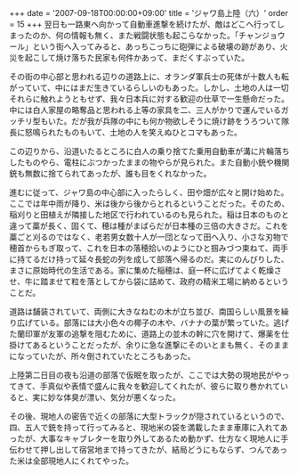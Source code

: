 +++
date = '2007-09-18T00:00:00+09:00'
title = 'ジャワ島上陸（六）'
order = 15
+++
翌日も一路東へ向かって自動車進撃を続けたが、敵はどこへ行ってしまったのか、何の情報も無く、また戦闘状態も起こらなかった。「チャンジョウール」という街へ入ってみると、あっちこっちに砲弾による破壊の跡があり、火災を起こして焼け落ちた民家も何件かあって、まだくすぶっていた。

その街の中心部と思われる辺りの道路上に、オランダ軍兵士の死体が十数人も転がっていて、中にはまだ生きているらしいのもあった。しかし、土地の人は一切それらに触れようともせず、我々日本兵に対する歓迎の仕草で一生懸命だった。中には白人家屋の略奪品と思われる上等の家具を二、三人がかりで運んでいるガッチリ型もいた。だが我が兵隊の中にも何か物欲しそうに焼け跡をうろついて隊長に怒鳴られたものもいて、土地の人を笑えぬひとコマもあった。

この辺りから、沿道いたるところに白人の乗り捨てた乗用自動車が溝に片輪落ちしたものやら、電柱にぶつかったままの物やらが見られた。また自動小銃や機関銃も無数に捨てられてあったが、誰も目をくれなかった。

進むに従って、ジャワ島の中心部に入ったらしく、田や畑が広々と開け始めた。ここでは年中雨が降り、米は後から後からとれるということだった。そのため、稲刈りと田植えが隣接した地区で行われているのも見られた。稲は日本のものと違って藁が長く、固くて、穂は種がまばらだが日本種の三倍の大きさだ。これを藁ごと刈るのではなく、老若男女数十人が一団となって田へ入り、小さな刃物で穂首からもぎ取って、これを日本の落穂拾いのようにひと掴みづつ束ねて、両手に持てるだけ持って延々長蛇の列を成して部落へ帰るのだ。実にのんびりした、まさに原始時代の生活である。家に集めた稲穂は、庭一杯に広げてよく乾燥させ、牛に踏ませて粒を落としてから袋に詰めて、政府の精米工場に納めるということだ。

道路は舗装されていて、両側に大きなねむの木が立ち並び、南国らしい風景を繰り広げている。部落には大小色々の椰子の木や、バナナの葉が繁っていた。逃げた蘭印軍が友軍の追撃を阻むために、道路上の並木の幹に穴を開けて、爆薬を仕掛けてあるということだったが、余りに急な進撃にそのいとまも無く、そのままになっていたが、所々倒されていたところもあった。

上陸第二日目の夜も沿道の部落で仮眠を取ったが、ここでは大勢の現地民がやってきて、手真似や表情で盛んに我々を歓迎してくれたが、彼らに取り巻かれていると、実に妙な体臭が漂い、気分が悪くなった。

その後、現地人の密告で近くの部落に大型トラックが隠されているというので、四、五人で銃を持って行ってみると、現地米の袋を満載したまま車庫に入れてあったが、大事なキャブレターを取り外してあるため動かず、仕方なく現地人に手伝わせて押し出して宿営地まで持ってきたが、結局どうにもならず、つんであった米は全部現地人にくれてやった。
